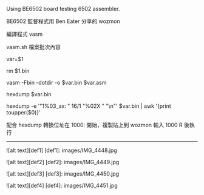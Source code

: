 Using BE6502 board testing 6502 assembler.

BE6502 監督程式用 Ben Eater 分享的 wozmon 

編譯程式 vasm

vasm.sh 檔案批次內容

  var=$1
  
  rm $1.bin
  
  vasm -Fbin -dotdir -o $var.bin $var.asm
  
  hexdump $var.bin
  
  hexdump -e '"1%03_ax: " 16/1 "%02X " "\n"' $var.bin | awk '{print toupper($0)}'

配合 hexdump 轉換位址在 1000: 開始，複製貼上到 wozmon 輸入 1000 R 後執行

<hr>


![alt text][def1]
[def1]: images/IMG_4448.jpg

![alt text][def2]
[def2]: images/IMG_4449.jpg

![alt text][def3]
[def3]: images/IMG_4450.jpg

![alt text][def4]
[def4]: images/IMG_4451.jpg
